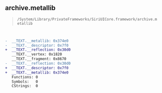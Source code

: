 ## archive.metallib

> `/System/Library/PrivateFrameworks/SiriUICore.framework/archive.metallib`

```diff

 
-  __TEXT.__metallib: 0x374e0
-  __TEXT.__descriptor: 0x7f0
+  __TEXT.__reflection: 0x30d0
   __TEXT.__vertex: 0x1820
   __TEXT.__fragment: 0x8670
-  __TEXT.__reflection: 0x30d0
+  __TEXT.__descriptor: 0x7f0
+  __TEXT.__metallib: 0x374e0
   Functions: 0
   Symbols:   0
   CStrings:  0

```
